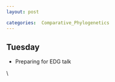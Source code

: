 ```yaml
---
layout: post

categories:  Comparative_Phylogenetics
---
```






 





Tuesday
-------

-   Preparing for EDG talk

\

